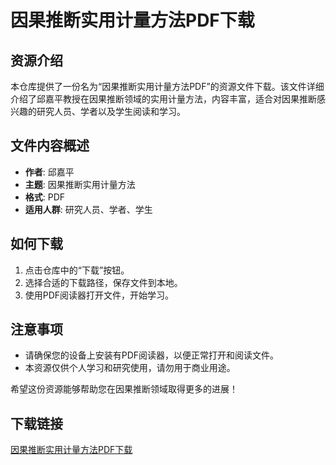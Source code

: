 # 因果推断实用计量方法PDF下载

## 资源介绍

本仓库提供了一份名为“因果推断实用计量方法PDF”的资源文件下载。该文件详细介绍了邱嘉平教授在因果推断领域的实用计量方法，内容丰富，适合对因果推断感兴趣的研究人员、学者以及学生阅读和学习。

## 文件内容概述

- **作者**: 邱嘉平
- **主题**: 因果推断实用计量方法
- **格式**: PDF
- **适用人群**: 研究人员、学者、学生

## 如何下载

1. 点击仓库中的“下载”按钮。
2. 选择合适的下载路径，保存文件到本地。
3. 使用PDF阅读器打开文件，开始学习。

## 注意事项

- 请确保您的设备上安装有PDF阅读器，以便正常打开和阅读文件。
- 本资源仅供个人学习和研究使用，请勿用于商业用途。

希望这份资源能够帮助您在因果推断领域取得更多的进展！

## 下载链接

[因果推断实用计量方法PDF下载](https://pan.quark.cn/s/428f674865d9)